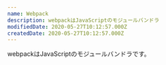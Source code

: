```yaml
---
name: Webpack
description: webpackはJavaScriptのモジュールバンドラ
modifiedDate: 2020-05-27T10:12:57.000Z
createdDate: 2020-05-27T10:12:57.000Z
---
```


webpackはJavaScriptのモジュールバンドラです。
